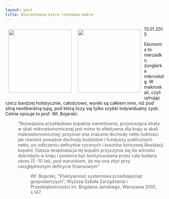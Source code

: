 ```yaml
---
layout: post
title: Nierentowna-mikro rentowna-makro
---
```


<p><img src="{{site.baseurl}}\articles\pictures\465.gornicy.jpg" align="left" style="margin: 10px 10px" width="200"><p><img src="{{site.baseurl}}\articles\pictures\.jpg" align="left" style="margin: 10px 10px" width="200"><!--220-->
<p>13.01.2015</p><p>Ekonomia to nierzadko żonglerka mikroskalą. W makroskali, czyli ujmując rzecz bardziej holistycznie, całościowo, wyniki są całkiem inne, niż pod silną neoliberalną lupą, pod którą liczy się tylko szybki indywidualny zysk. Celnie opisuje to prof. Wł. Bojarski:</p><blockquote style="margin: 0 0 0 40px; border: none; padding: 0px;"><p>"Rozważana przykładowo kopalnia nierentowna, przynosząca straty w skali mikroekonomicznej jest mimo to efektywna dla kraju w skali makroekonomicznej; przynosi ona znaczne dochody netto ludności jak również poważne dochody budżetów i funduszy publicznych netto, po odliczeniu deficytów rocznych i kosztów końcowej likwidacji kopalni. Dalsza eksploatacja tej kopalni przyczynia się do wzrostu dobrobytu w kraju i powinna być kontynuowana przez cały badany okres (5 -10 lat), pod warunkiem, że ma ona zbyt przy uwzględnionym deficycie finansowym"</p></blockquote>
<blockquote style="margin: 0 0 0 40px; border: none; padding: 0px;"><blockquote style="margin: 0 0 0 40px; border: none; padding: 0px;"><p>Wł. Bojarski, "Efektywność systemowa przedsięwzięć gospodarczych", Wyższa Szkoła Zarządzania i Przedsiębiorczości im. Bogdana Jańskiego, Warszawa 2001, s.147.</p></blockquote></blockquote>